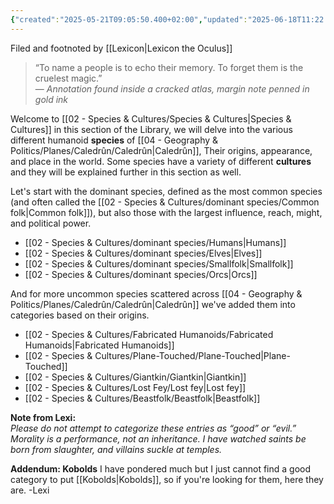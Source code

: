 ```yaml
---
{"created":"2025-05-21T09:05:50.400+02:00","updated":"2025-06-18T11:22:48.000+02:00","cssclasses":null,"tags":null,"publish":true,"permalink":"/02-species-and-cultures/species-and-cultures/","dgPassFrontmatter":true}
---
```


Filed and footnoted by [[Lexicon\|Lexicon the Oculus]]
>“To name a people is to echo their memory. To forget them is the cruelest magic.”  
— _Annotation found inside a cracked atlas, margin note penned in gold ink_

Welcome to [[02 - Species & Cultures/Species & Cultures\|Species & Cultures]] in this section of the Library, we will delve into the various different humanoid **species** of [[04 - Geography & Politics/Planes/Caledrûn/Caledrûn\|Caledrûn]], Their origins, appearance, and place in the world. Some species have a variety of different **cultures** and they will be explained further in this section as well.

Let's start with the dominant species, defined as the most common species (and often called the [[02 - Species & Cultures/dominant species/Common folk\|Common folk]]), but also those with the largest influence, reach, might, and political power.
- [[02 - Species & Cultures/dominant species/Humans\|Humans]]
- [[02 - Species & Cultures/dominant species/Elves\|Elves]]
- [[02 - Species & Cultures/dominant species/Smallfolk\|Smallfolk]]
- [[02 - Species & Cultures/dominant species/Orcs\|Orcs]]

And for more uncommon species scattered across [[04 - Geography & Politics/Planes/Caledrûn/Caledrûn\|Caledrûn]] we've added them into categories  based on their origins. 

- [[02 - Species & Cultures/Fabricated Humanoids/Fabricated Humanoids\|Fabricated Humanoids]]
- [[02 - Species & Cultures/Plane-Touched/Plane-Touched\|Plane-Touched]]
- [[02 - Species & Cultures/Giantkin/Giantkin\|Giantkin]]
- [[02 - Species & Cultures/Lost Fey/Lost fey\|Lost fey]]
- [[02 - Species & Cultures/Beastfolk/Beastfolk\|Beastfolk]]

**Note from Lexi:**  
_Please do not attempt to categorize these entries as “good” or “evil.”  
Morality is a performance, not an inheritance. I have watched saints be born from slaughter, and villains suckle at temples._  

**Addendum: Kobolds**
I have pondered much but I just cannot find a good category to put [[Kobolds\|Kobolds]], so if you're looking for them, here they are.  -Lexi